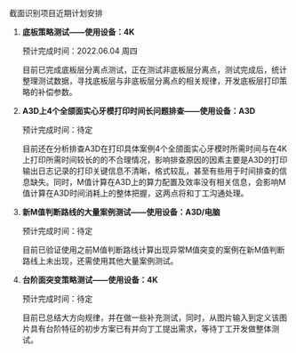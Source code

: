 截面识别项目近期计划安排

1. **底板策略测试——使用设备：4K**

   预计完成时间：2022.06.04 周四

   目前已完成底板层分离点测试，正在测试非底板层分离点，测试完成后，统计整理测试数据，寻找底板层与非底板层分离点的相关规律，开发底板层打印策略的补偿参数。

2. **A3D上4个全颌面实心牙模打印时间长问题排查——使用设备：A3D**

   预计完成时间：待定

   目前还在分析排查A3D在打印具体案例4个全颌面实心牙模时所需时间与在4K上打印所需时间较长的的不合理情况，影响排查原因的因素主要是A3D的打印输出日志记录的打印关键信息不清晰，格式较乱，甚至有些用于时间排查的信息缺失。同时，M值计算在A3D上的算力配置及效率没有相关信息，会影响M值计算在A3D时间消耗上的整体把握，这两点将和丁工沟通处理。

3. **新M值判断路线的大量案例测试——使用设备：A3D/电脑**

   预计完成时间：待定

   目前已验证使用之前M值判断路线计算出现异常M值突变的案例在新M值判断路线上未出现，还需使用其他大量案例测试。

4. **台阶面突变策略测试——使用设备：4K**

   预计完成时间：待定

   目前已总结大方向规律，并在做一些补充测试，同时，从图片输入到定义该图片具有台阶特征的初步方案已有并向丁工提出需求，等待丁工开发做整体测试。